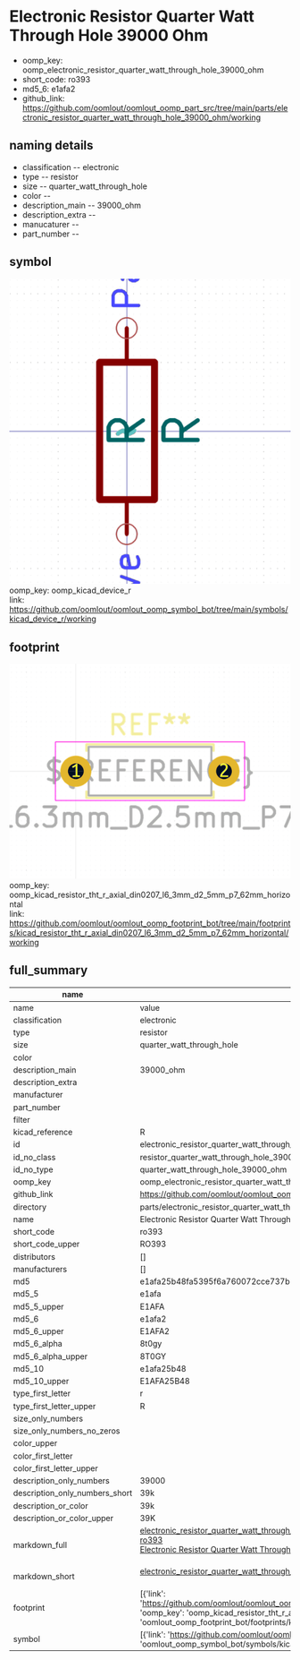 # Electronic Resistor Quarter Watt Through Hole 39000 Ohm

  
* oomp_key: oomp_electronic_resistor_quarter_watt_through_hole_39000_ohm 
* short_code: ro393
* md5_6: e1afa2  
* github_link: https://github.com/oomlout/oomlout_oomp_part_src/tree/main/parts/electronic_resistor_quarter_watt_through_hole_39000_ohm/working  
## naming details
* classification -- electronic
* type -- resistor
* size -- quarter_watt_through_hole
* color -- 
* description_main -- 39000_ohm
* description_extra -- 
* manucaturer -- 
* part_number -- 



## symbol

![](symbol/0/working/working_600.png)  
oomp_key: oomp_kicad_device_r  
link: https://github.com/oomlout/oomlout_oomp_symbol_bot/tree/main/symbols/kicad_device_r/working  

## footprint

![](footprint/0/working/working_600.png)  
oomp_key: oomp_kicad_resistor_tht_r_axial_din0207_l6_3mm_d2_5mm_p7_62mm_horizontal  
link: https://github.com/oomlout/oomlout_oomp_footprint_bot/tree/main/footprints/kicad_resistor_tht_r_axial_din0207_l6_3mm_d2_5mm_p7_62mm_horizontal/working  

## full_summary
| name | value | 
| --- | --- | 
| name | value | 
| classification | electronic | 
| type | resistor | 
| size | quarter_watt_through_hole | 
| color |  | 
| description_main | 39000_ohm | 
| description_extra |  | 
| manufacturer |  | 
| part_number |  | 
| filter |  | 
| kicad_reference | R | 
| id | electronic_resistor_quarter_watt_through_hole_39000_ohm | 
| id_no_class | resistor_quarter_watt_through_hole_39000_ohm | 
| id_no_type | quarter_watt_through_hole_39000_ohm | 
| oomp_key | oomp_electronic_resistor_quarter_watt_through_hole_39000_ohm | 
| github_link | https://github.com/oomlout/oomlout_oomp_part_src/tree/main/parts/electronic_resistor_quarter_watt_through_hole_39000_ohm/working | 
| directory | parts/electronic_resistor_quarter_watt_through_hole_39000_ohm | 
| name | Electronic Resistor Quarter Watt Through Hole 39000 Ohm | 
| short_code | ro393 | 
| short_code_upper | RO393 | 
| distributors | [] | 
| manufacturers | [] | 
| md5 | e1afa25b48fa5395f6a760072cce737b | 
| md5_5 | e1afa | 
| md5_5_upper | E1AFA | 
| md5_6 | e1afa2 | 
| md5_6_upper | E1AFA2 | 
| md5_6_alpha | 8t0gy | 
| md5_6_alpha_upper | 8T0GY | 
| md5_10 | e1afa25b48 | 
| md5_10_upper | E1AFA25B48 | 
| type_first_letter | r | 
| type_first_letter_upper | R | 
| size_only_numbers |  | 
| size_only_numbers_no_zeros |  | 
| color_upper |  | 
| color_first_letter |  | 
| color_first_letter_upper |  | 
| description_only_numbers | 39000 | 
| description_only_numbers_short | 39k | 
| description_or_color | 39k | 
| description_or_color_upper | 39K | 
| markdown_full | [electronic_resistor_quarter_watt_through_hole_39000_ohm](https://github.com/oomlout/oomlout_oomp_part_src/tree/main/parts/electronic_resistor_quarter_watt_through_hole_39000_ohm/working)<br>[ro393](https://github.com/oomlout/oomlout_oomp_part_src/tree/main/parts/electronic_resistor_quarter_watt_through_hole_39000_ohm/working)<br>[Electronic Resistor Quarter Watt Through Hole 39000 Ohm](https://github.com/oomlout/oomlout_oomp_part_src/tree/main/parts/electronic_resistor_quarter_watt_through_hole_39000_ohm/working)<br><br> | 
| markdown_short | [electronic_resistor_quarter_watt_through_hole_39000_ohm](https://github.com/oomlout/oomlout_oomp_part_src/tree/main/parts/electronic_resistor_quarter_watt_through_hole_39000_ohm/working)<br><br> | 
| footprint | [{'link': 'https://github.com/oomlout/oomlout_oomp_footprint_bot/tree/main/foootprntss/kicad_resistor_tht_r_axial_din0207_l6_3mm_d2_5mm_p7_62mm_horizontal', 'oomp_key': 'oomp_kicad_resistor_tht_r_axial_din0207_l6_3mm_d2_5mm_p7_62mm_horizontal', 'directory': 'oomlout_oomp_footprint_bot/footprints/kicad_resistor_tht_r_axial_din0207_l6_3mm_d2_5mm_p7_62mm_horizontal//working/working.kicad_mod'}] | 
| symbol | [{'link': 'https://github.com/oomlout/oomlout_oomp_symbol_bot/tree/main/symbols/kicad_device_r', 'oomp_key': 'oomp_kicad_device_r', 'directory': 'oomlout_oomp_symbol_bot/symbols/kicad_device_r//working/working.kicad_sym'}] | 
